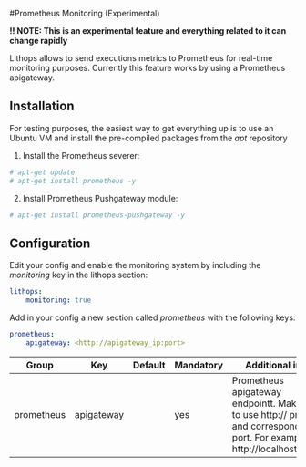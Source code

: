 #Prometheus Monitoring (Experimental)

**!! NOTE: This is an experimental feature and everything related to it can change rapidly**

Lithops allows to send executions metrics to Prometheus for real-time monitoring purposes.
Currently this feature works by using a Prometheus apigateway.

## Installation

For testing purposes, the easiest way to get everything up is to use an Ubuntu VM and install the pre-compiled packages from the *apt* repository

1. Install the Prometheus severer:
```bash
# apt-get update
# apt-get install prometheus -y
```

2. Install Prometheus Pushgateway module:
```bash
# apt-get install prometheus-pushgateway -y
```

## Configuration
Edit your config and enable the monitoring system by including the *monitoring* key in the lithops section:
```yaml
lithops:
    monitoring: true
```

Add in your config a new section called *prometheus* with the following keys:

```yaml
prometheus:
    apigateway: <http://apigateway_ip:port>
```


|Group|Key|Default|Mandatory|Additional info|
|---|---|---|---|---|
|prometheus | apigateway | |yes | Prometheus apigateway endpointt. Make sure to use http:// prefix and corresponding port. For example: http://localhost:9091 |
